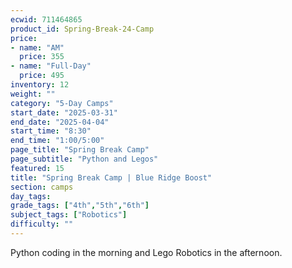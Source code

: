 ```yaml
---
ecwid: 711464865
product_id: Spring-Break-24-Camp
price:
- name: "AM"
  price: 355
- name: "Full-Day"
  price: 495
inventory: 12
weight: ""
category: "5-Day Camps"
start_date: "2025-03-31"
end_date: "2025-04-04"
start_time: "8:30"
end_time: "1:00/5:00"
page_title: "Spring Break Camp"
page_subtitle: "Python and Legos"
featured: 15
title: "Spring Break Camp | Blue Ridge Boost"
section: camps
day_tags: 
grade_tags: ["4th","5th","6th"]
subject_tags: ["Robotics"]
difficulty: ""
---
```

<p>Python coding in the morning and Lego Robotics in the afternoon.</p>
